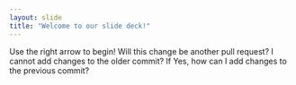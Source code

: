 ```yaml
---
layout: slide
title: "Welcome to our slide deck!"
---
```


Use the right arrow to begin!
Will this change be another pull request? I cannot add changes to the older commit? If Yes, how can I add changes to the previous commit?
